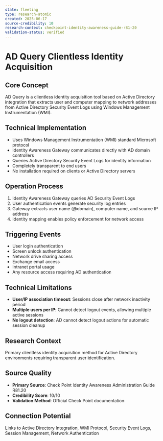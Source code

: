 ```yaml
---
state: fleeting
type: research-atomic
created: 2025-06-17
source-credibility: 10
research-context: checkpoint-identity-awareness-guide-r81-20
validation-status: verified
---
```


# AD Query Clientless Identity Acquisition

## Core Concept
AD Query is a clientless identity acquisition tool based on Active Directory integration that extracts user and computer mapping to network addresses from Active Directory Security Event Logs using Windows Management Instrumentation (WMI).

## Technical Implementation
- Uses Windows Management Instrumentation (WMI) standard Microsoft protocol
- Identity Awareness Gateway communicates directly with AD domain controllers
- Queries Active Directory Security Event Logs for identity information
- Completely transparent to end users
- No installation required on clients or Active Directory servers

## Operation Process
1. Identity Awareness Gateway queries AD Security Event Logs
2. User authentication events generate security log entries
3. Gateway extracts user name (@domain), computer name, and source IP address
4. Identity mapping enables policy enforcement for network access

## Triggering Events
- User login authentication
- Screen unlock authentication
- Network drive sharing access
- Exchange email access
- Intranet portal usage
- Any resource access requiring AD authentication

## Technical Limitations
- **User/IP association timeout**: Sessions close after network inactivity period
- **Multiple users per IP**: Cannot detect logout events, allowing multiple active sessions
- **No logout detection**: AD cannot detect logout actions for automatic session cleanup

## Research Context
Primary clientless identity acquisition method for Active Directory environments requiring transparent user identification.

## Source Quality
- **Primary Source**: Check Point Identity Awareness Administration Guide R81.20
- **Credibility Score**: 10/10
- **Validation Method**: Official Check Point documentation

## Connection Potential
Links to Active Directory Integration, WMI Protocol, Security Event Logs, Session Management, Network Authentication